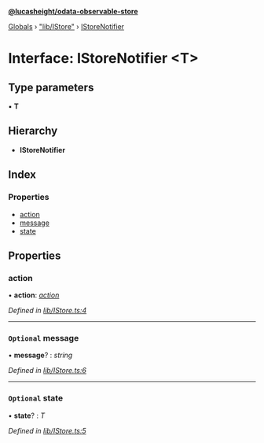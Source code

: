 **[@lucasheight/odata-observable-store](../README.md)**

[Globals](../globals.md) › ["lib/IStore"](../modules/_lib_istore_.md) › [IStoreNotifier](_lib_istore_.istorenotifier.md)

# Interface: IStoreNotifier <**T**>

## Type parameters

▪ **T**

## Hierarchy

* **IStoreNotifier**

## Index

### Properties

* [action](_lib_istore_.istorenotifier.md#action)
* [message](_lib_istore_.istorenotifier.md#optional-message)
* [state](_lib_istore_.istorenotifier.md#optional-state)

## Properties

###  action

• **action**: *[action](../enums/_lib_action_enum_.action.md)*

*Defined in [lib/IStore.ts:4](https://github.com/lucasheight/odata-observable-store/blob/6b17a177/projects/odata-observable-store/src/lib/IStore.ts#L4)*

___

### `Optional` message

• **message**? : *string*

*Defined in [lib/IStore.ts:6](https://github.com/lucasheight/odata-observable-store/blob/6b17a177/projects/odata-observable-store/src/lib/IStore.ts#L6)*

___

### `Optional` state

• **state**? : *T*

*Defined in [lib/IStore.ts:5](https://github.com/lucasheight/odata-observable-store/blob/6b17a177/projects/odata-observable-store/src/lib/IStore.ts#L5)*